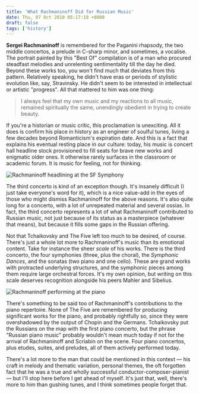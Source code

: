 ```yaml
---
title: 'What Rachmaninoff Did for Russian Music'
date: Thu, 07 Oct 2010 05:17:18 +0000
draft: false
tags: ['history']
---
```


**Sergei Rachmaninoff** is remembered for the Paganini rhapsody, the two middle concertos, a prelude in C-sharp minor, and sometimes, a vocalise. The portrait painted by this "Best Of" compilation is of a man who procured steadfast melodies and unrelenting sentimentality till the day he died. Beyond these works too, you won't find much that deviates from this pattern. Relatively speaking, he didn't have eras or periods of stylistic evolution like, say, Stravinsky. He didn't seem to be interested in intellectual or artistic "progress". All that mattered to him was one thing:

> I always feel that my own music and my reactions to all music, remained spiritually the same, unendingly obedient in trying to create beauty.

If you're a historian or music critic, this proclamation is unexciting. All it does is confirm his place in history as an engineer of soulful tunes, living a few decades beyond Romanticism's expiration date. And this is a fact that explains his eventual resting place in our culture: today, his music is concert hall headline stock provisioned to fill seats for brave new works and enigmatic older ones. It otherwise rarely surfaces in the classroom or academic forum. It is music for feeling, not for thinking.

![Rachmaninoff headlining at the SF Symphony](https://alexchao-blog-media.s3.amazonaws.com/2021/07/f4978-sfsymphony-rach-walton.jpg "Rachmaninoff headlining at the SF Symphony")

The third concerto is kind of an exception though. It's insanely difficult (I just take everyone's word for it), which is a nice value-add in the eyes of those who might dismiss Rachmaninoff for the above reasons. It's also quite long for a concerto, with a lot of unrepeated material and several ossias. In fact, the third concerto represents a lot of what Rachmaninoff contributed to Russian music, not just because of its status as a masterpiece (whatever that means), but because it fills some gaps in the Russian offering.

Not that Tchaikovsky and The Five left too much to be desired, of course. There's just a whole lot more to Rachmaninoff's music than its emotional content. Take for instance the sheer _scale_ of his works. There is the third concerto, the four symphonies (three, plus the choral), the _Symphonic Dances_, and the sonatas (two piano and one cello). These are grand works with protracted underlying structures, and the symphonic pieces among them require large orchestral forces. It's my own opinion, but writing on this scale deserves recognition alongside his peers Mahler and Sibelius.

![Rachmaninoff performing at the piano](https://alexchao-blog-media.s3.amazonaws.com/2021/07/da385-rach-piano-2.jpg "Rachmaninoff performing at the piano")

There's something to be said too of Rachmaninoff's contributions to the piano repertoire. None of The Five are remembered for producing significant works for the piano, and probably rightfully so, since they were overshadowed by the output of Chopin and the Germans. Tchaikovsky put the Russians on the map with the first piano concerto, but the phrase "Russian piano music" probably wouldn't mean much today if not for the arrival of Rachmaninoff and Scriabin on the scene. Four piano concertos, plus etudes, suites, and preludes, all of them actively performed today.

There's a lot more to the man that could be mentioned in this context — his craft in melody and thematic variation, personal themes, the oft forgotten fact that he was a true and wholly successful conductor-composer-pianist — but I'll stop here before I get ahead of myself. It's just that, well, there's more to him than gushing tunes, and I think sometimes people forget that.

